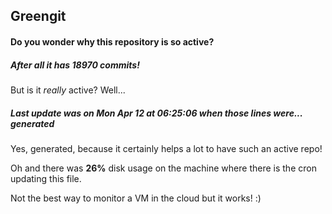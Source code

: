 ## Greengit

#### Do you wonder why this repository is so active?

##### After all it has 18970 commits!

But is it *really* active? Well...

##### Last update was on Mon Apr 12 at 06:25:06 when those lines were... generated

Yes, generated, because it certainly helps a lot to have such an active repo!

Oh and there was **26%** disk usage on the machine
where there is the cron updating this file.

Not the best way to monitor a VM in the cloud but it works! :)
